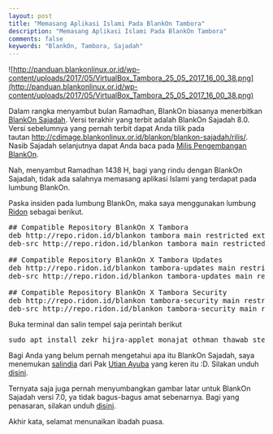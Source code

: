 ```yaml
---
layout: post
title: "Memasang Aplikasi Islami Pada BlankOn Tambora"
description: "Memasang Aplikasi Islami Pada BlankOn Tambora"
comments: false
keywords: "BlankOn, Tambora, Sajadah"
---
```


![http://panduan.blankonlinux.or.id/wp-content/uploads/2017/05/VirtualBox_Tambora_25_05_2017_16_00_38.png](http://panduan.blankonlinux.or.id/wp-content/uploads/2017/05/VirtualBox_Tambora_25_05_2017_16_00_38.png)

Dalam rangka menyambut bulan Ramadhan, BlankOn biasanya menerbitkan <a href="http://sajadah.blankonlinux.or.id/">BlankOn Sajadah</a>. Versi terakhir yang terbit adalah BlankOn Sajadah 8.0. Versi sebelumnya yang pernah terbit dapat Anda tilik pada tautan <a href="http://cdimage.blankonlinux.or.id/blankon/blankon-sajadah/rilis/">http://cdimage.blankonlinux.or.id/blankon/blankon-sajadah/rilis/</a>. Nasib Sajadah selanjutnya dapat Anda baca pada <a href="https://groups.google.com/forum/#!searchin/BlankOn-dev/sajadah|sort:date/blankon-dev/QuxWVVfa1Gs/NoOaq6yQQcsJ">Milis Pengembangan BlankOn</a>.

Nah, menyambut Ramadhan 1438 H, bagi yang rindu dengan BlankOn Sajadah, tidak ada salahnya memasang aplikasi Islami yang terdapat pada lumbung BlankOn.

Paska insiden pada lumbung BlankOn, maka saya menggunakan lumbung <a href="http://repo.ridon.id/">Ridon</a> sebagai berikut.
<pre>## Compatible Repository BlankOn X Tambora
deb http://repo.ridon.id/blankon tambora main restricted extras extras-restricted
deb-src http://repo.ridon.id/blankon tambora main restricted extras extras-restricted

## Compatible Repository BlankOn X Tambora Updates
deb http://repo.ridon.id/blankon tambora-updates main restricted extras extras-restricted
deb-src http://repo.ridon.id/blankon tambora-updates main restricted extras extras-restricted

## Compatible Repository BlankOn X Tambora Security
deb http://repo.ridon.id/blankon tambora-security main restricted extras extras-restricted
deb-src http://repo.ridon.id/blankon tambora-security main restricted extras extras-restricted
</pre>
Buka terminal dan salin tempel saja perintah berikut
<pre>sudo apt install zekr hijra-applet monajat othman thawab stellarium zacalc nawala noor minbar hadis-web qioo islamic-menus folder-islami elforkane elkirtasse blankon-sajadah-wallpapers blankon-wallpapers-sajadah-rote eclipse libwebkitgtk-1.0-0
</pre>
Bagi Anda yang belum pernah mengetahui apa itu BlankOn Sajadah, saya menemukan <a href="https://groups.google.com/forum/#!searchin/BlankOn-dev/sajadah|sort:date/blankon-dev/UATqrPKkjqo/GOGcRlhz56UJ">salindia</a> dari Pak <a href="https://twitter.com/utianayuba">Utian Ayuba</a> yang keren itu :D. Silakan unduh <a href="http://www.google.com/url?q=http%3A%2F%2Fdev.blankonlinux.or.id%2Fattachment%2Fwiki%2FPemasaran%2FPresentasiBlankon%2FBlankOn_Sajadah_6.1_Utian.odp%3Fformat%3Draw&amp;sa=D&amp;sntz=1&amp;usg=AFQjCNE63ZC6iWEZqoICkAOcGpB9B09EvA">disini</a>.

Ternyata saja juga pernah menyumbangkan gambar latar untuk BlankOn Sajadah versi 7.0, ya tidak bagus-bagus amat sebenarnya. Bagi yang penasaran, silakan unduh <a href="https://groups.google.com/forum/#!searchin/BlankOn-dev/sajadah|sort:date/blankon-dev/hePCSN23uoY/HyOsW0eaD9sJ">disini</a>.

Akhir kata, selamat menunaikan ibadah puasa.